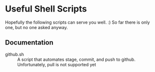 # Useful Shell Scripts

Hopefully the following scripts can serve you well. :)
So far there is only one, but no one asked anyway.

## Documentation
<dl>
    <dt>github.sh</dt>
    <dd>A script that automates stage, commit, and push to github.</dd>
    <dd>Unfortunately, pull is not supported yet </dd>
</dl>